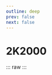 ```yaml
---
outline: deep
prev: false
next: false
---
```

# 2K2000

::: raw
<ClientOnly>
    <ChipTables chips="2K2000" :fields="cpu_fields" />
</ClientOnly>
:::

<script setup>
    import ChipTables from "@/.vitepress/theme/components/ChipTables.vue"
    import cpu_fields from "@/.vitepress/theme/components/fields/cpu_fields.js"
</script>